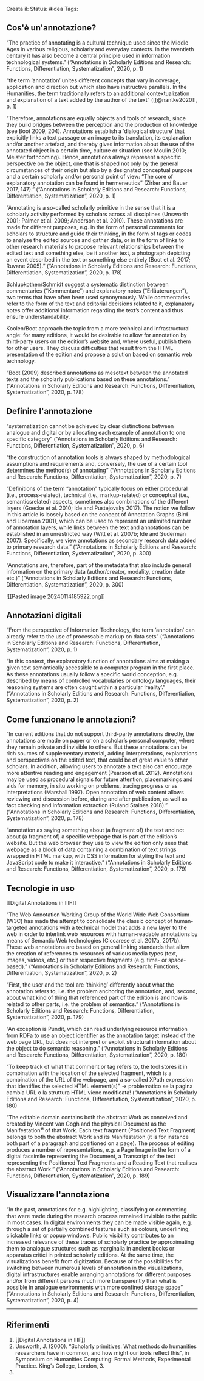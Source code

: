 Creata il: 
Status: #idea
Tags:
## Cos'è un'annotazione?

“The practice of annotating is a cultural technique used since the Middle Ages in various religious, scholarly and everyday contexts. In the twentieth century it has also become a central principle used in information technological systems.” (“Annotations in Scholarly Editions and Research: Functions, Differentiation, Systematization”, 2020, p. 1)

“the term ‘annotation’ unites different concepts that vary in coverage, application and direction but which also have instructive parallels. In the Humanities, the term traditionally refers to an additional contextualization and explanation of a text added by the author of the text” ([[@nantke2020]], p. 1)

“Therefore, annotations are equally objects and tools of research, since they build bridges between the perception and the production of knowledge (see Boot 2009, 204). Annotations establish a ‘dialogical structure’ that explicitly links a text passage or an image to its translation, its explanation and/or another artefact, and thereby gives information about the use of the annotated object in a certain time, culture or situation (see Moulin 2010; Meister forthcoming). Hence, annotations always represent a specific perspective on the object, one that is shaped not only by the general circumstances of their origin but also by a designated conceptual purpose and a certain scholarly and/or personal point of view: “The core of explanatory annotation can be found in hermeneutics” (Zirker and Bauer 2017, 147).” (“Annotations in Scholarly Editions and Research: Functions, Differentiation, Systematization”, 2020, p. 1)

“Annotating is a so-called scholarly primitive in the sense that it is a scholarly activity performed by scholars across all disciplines (Unsworth 2001; Palmer et al. 2009; Anderson et al. 2010). These annotations are made for different purposes, e.g. in the form of personal comments for scholars to structure and guide their thinking, in the form of tags or codes to analyse the edited sources and gather data, or in the form of links to other research materials to propose relevant relationships between the edited text and something else, be it another text, a photograph depicting an event described in the text or something else entirely (Boot et al. 2017; Ruvane 2005).” (“Annotations in Scholarly Editions and Research: Functions, Differentiation, Systematization”, 2020, p. 178)

Schlupkothen/Schmidt suggest a systematic distinction between commentaries (“Kommentare”) and explanatory notes (“Erläuterungen”), two terms that have often been used synonymously. While commentaries refer to the form of the text and editorial decisions related to it, explanatory notes offer additional information regarding the text’s content and thus ensure understandability.

Koolen/Boot approach the topic from a more technical and infrastructural angle: for many editions, it would be desirable to allow for annotation by third-party users on the edition’s website and, where useful, publish them for other users. They discuss difficulties that result from the HTML presentation of the edition and propose a solution based on semantic web technology.

“Boot (2009) described annotations as mesotext between the annotated texts and the scholarly publications based on these annotations.” (“Annotations in Scholarly Editions and Research: Functions, Differentiation, Systematization”, 2020, p. 178)

## Definire l'annotazione

“systematization cannot be achieved by clear distinctions between analogue and digital or by allocating each example of annotation to one specific category” (“Annotations in Scholarly Editions and Research: Functions, Differentiation, Systematization”, 2020, p. 6)

“the construction of annotation tools is always shaped by methodological assumptions and requirements and, conversely, the use of a certain tool determines the method(s) of annotating” (“Annotations in Scholarly Editions and Research: Functions, Differentiation, Systematization”, 2020, p. 7)

“Definitions of the term “annotation” typically focus on either procedural (i.e., process-related), technical (i.e., markup-related) or conceptual (i.e., semanticsrelated) aspects, sometimes also combinations of the different layers (Goecke et al. 2010; Ide and Pustejovsky 2017). The notion we follow in this article is loosely based on the concept of Annotation Graphs (Bird and Liberman 2001), which can be used to represent an unlimited number of annotation layers, while links between the text and annotations can be established in an unrestricted way (Witt et al. 2007b; Ide and Suderman 2007). Specifically, we view annotations as secondary research data added to primary research data.” (“Annotations in Scholarly Editions and Research: Functions, Differentiation, Systematization”, 2020, p. 300)

“Annotations are, therefore, part of the metadata that also include general information on the primary data (author/creator, modality, creation date etc.)” (“Annotations in Scholarly Editions and Research: Functions, Differentiation, Systematization”, 2020, p. 300)

![[Pasted image 20240114185922.png]]
## Annotazioni digitali

“From the perspective of Information Technology, the term ‘annotation’ can already refer to the use of processable markup on data sets” (“Annotations in Scholarly Editions and Research: Functions, Differentiation, Systematization”, 2020, p. 1)

“In this context, the explanatory function of annotations aims at making a given text semantically accessible to a computer program in the first place. As these annotations usually follow a specific world conception, e.g. described by means of controlled vocabularies or ontology languages, their reasoning systems are often caught within a particular ‘reality’.” (“Annotations in Scholarly Editions and Research: Functions, Differentiation, Systematization”, 2020, p. 2)
## Come funzionano le annotazioni?

“In current editions that do not support third-party annotations directly, the annotations are made on paper or on a scholar’s personal computer, where they remain private and invisible to others. But these annotations can be rich sources of supplementary material, adding interpretations, explanations and perspectives on the edited text, that could be of great value to other scholars. In addition, allowing users to annotate a text also can encourage more attentive reading and engagement (Pearson et al. 2012). Annotations may be used as procedural signals for future attention, placemarkings and aids for memory, in situ working on problems, tracing progress or as interpretations (Marshall 1997). Open annotation of web content allows reviewing and discussion before, during and after publication, as well as fact checking and information extraction (Ruland Staines 2018).” (“Annotations in Scholarly Editions and Research: Functions, Differentiation, Systematization”, 2020, p. 178)

“annotation as saying something about (a fragment of) the text and not about (a fragment of) a specific webpage that is part of the edition’s website. But the web browser they use to view the edition only sees that webpage as a block of data containing a combination of text strings wrapped in HTML markup, with CSS information for styling the text and JavaScript code to make it interactive.” (“Annotations in Scholarly Editions and Research: Functions, Differentiation, Systematization”, 2020, p. 179)
## Tecnologie in uso

[[Digital Annotations in IIIF]]

“The Web Annotation Working Group of the World Wide Web Consortium (W3C) has made the attempt to consolidate the classic concept of human-targeted annotations with a technical model that adds a new layer to the web in order to interlink web resources with human-readable annotations by means of Semantic Web technologies (Ciccarese et al. 2017a, 2017b). These web annotations are based on general linking standards that allow the creation of references to resources of various media types (text, images, videos, etc.) or their respective fragments (e.g. time- or space-based).” (“Annotations in Scholarly Editions and Research: Functions, Differentiation, Systematization”, 2020, p. 2)

“First, the user and the tool are ‘thinking’ differently about what the annotation refers to, i.e. the problem anchoring the annotation, and, second, about what kind of thing that referenced part of the edition is and how is related to other parts, i.e. the problem of semantics.” (“Annotations in Scholarly Editions and Research: Functions, Differentiation, Systematization”, 2020, p. 179)

“An exception is Pundit, which can read underlying resource information from RDFa to use an object identifier as the annotation target instead of the web page URL, but does not interpret or exploit structural information about the object to do semantic reasoning.” (“Annotations in Scholarly Editions and Research: Functions, Differentiation, Systematization”, 2020, p. 180)

“To keep track of what that comment or tag refers to, the tool stores it in combination with the location of the selected fragment, which is a combination of the URL of the webpage, and a so-called XPath expression that identifies the selected HTML element(s)" -> problematico se la pagina cambia URL o la struttura HTML viene modificata! (“Annotations in Scholarly Editions and Research: Functions, Differentiation, Systematization”, 2020, p. 180)

“The editable domain contains both the abstract Work as conceived and created by Vincent van Gogh and the physical Document as the Manifestation¹¹ of that Work. Each text fragment (Positioned Text Fragment) belongs to both the abstract Work and its Manifestation (it is for instance both part of a paragraph and positioned on a page). The process of editing produces a number of representations, e.g. a Page Image in the form of a digital facsimile representing the Document, a Transcript of the text representing the Positioned Text Fragments and a Reading Text that realises the abstract Work.” (“Annotations in Scholarly Editions and Research: Functions, Differentiation, Systematization”, 2020, p. 189)

## Visualizzare l'annotazione

“In the past, annotations for e.g. highlighting, classifying or commenting that were made during the research process remained invisible to the public in most cases. In digital environments they can be made visible again, e.g. through a set of partially combined features such as colours, underlining, clickable links or popup windows. Public visibility contributes to an increased relevance of these traces of scholarly practice by approximating them to analogue structures such as marginalia in ancient books or apparatus critici in printed scholarly editions. At the same time, the visualizations benefit from digitization. Because of the possibilities for switching between numerous levels of annotation in the visualizations, digital infrastructures enable arranging annotations for different purposes and/or from different persons much more transparently than what is possible in analogue environments with more confined storage space” (“Annotations in Scholarly Editions and Research: Functions, Differentiation, Systematization”, 2020, p. 4)

---
## Riferimenti
1. [[Digital Annotations in IIIF]]
2. Unsworth, J. (2000). “Scholarly primitives: What methods do humanities researchers have in common, and how might our tools reflect this”, in Symposium on Humanities Computing: Formal Methods, Experimental Practice. King’s College, London, 3.
3. 